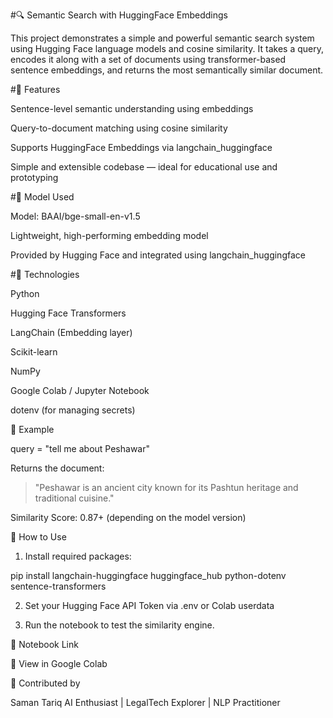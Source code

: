 #🔍 Semantic Search with HuggingFace Embeddings

This project demonstrates a simple and powerful semantic search system using Hugging Face language models and cosine similarity. It takes a query, encodes it along with a set of documents using transformer-based sentence embeddings, and returns the most semantically similar document.




#🚀 Features

Sentence-level semantic understanding using embeddings

Query-to-document matching using cosine similarity

Supports HuggingFace Embeddings via langchain_huggingface

Simple and extensible codebase — ideal for educational use and prototyping





#🧠 Model Used

Model: BAAI/bge-small-en-v1.5

Lightweight, high-performing embedding model

Provided by Hugging Face and integrated using langchain_huggingface





#🔧 Technologies

Python

Hugging Face Transformers

LangChain (Embedding layer)

Scikit-learn

NumPy

Google Colab / Jupyter Notebook

dotenv (for managing secrets)





📌 Example

query = "tell me about Peshawar"

Returns the document:

> "Peshawar is an ancient city known for its Pashtun heritage and traditional cuisine."



Similarity Score: 0.87+ (depending on the model version)



📁 How to Use

1. Install required packages:



pip install langchain-huggingface huggingface_hub python-dotenv sentence-transformers

2. Set your Hugging Face API Token via .env or Colab userdata


3. Run the notebook to test the similarity engine.





🔗 Notebook Link

🔗 View in Google Colab




🙌 Contributed by

Saman Tariq
AI Enthusiast | LegalTech Explorer | NLP Practitioner
